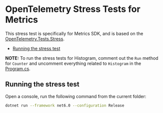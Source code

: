 # OpenTelemetry Stress Tests for Metrics

This stress test is specifically for Metrics SDK, and is based on the
[OpenTelemetry.Tests.Stress](../OpenTelemetry.Tests.Stress/README.md).

* [Running the stress test](#running-the-stress-test)

**NOTE:** To run the stress tests for Histogram, comment out the `Run` method
for `Counter` and uncomment everything related to `Histogram` in the
[Program.cs](../OpenTelemetry.Tests.Stress.Metrics/Program.cs).

## Running the stress test

Open a console, run the following command from the current folder:

```sh
dotnet run --framework net6.0 --configuration Release
```
